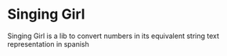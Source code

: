 # Singing Girl

Singing Girl is a lib to convert numbers in its equivalent string text representation in spanish
